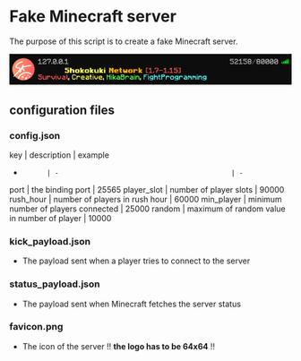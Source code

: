 # Fake Minecraft server

The purpose of this script is to create a fake Minecraft server.

![example](./assets/server.png)

## configuration files

### config.json

key         | description                                 | example
-           | -                                           | -
port        | the binding port                            | 25565
player_slot | number of player slots                      | 90000
rush_hour   | number of players in rush hour              | 60000
min_player  | minimum number of players connected         | 25000
random      | maximum of random value in number of player | 10000

### kick_payload.json
- The payload sent when a player tries to connect to the server
### status_payload.json
- The payload sent when Minecraft fetches the server status
### favicon.png
- The icon of the server !! **the logo has to be 64x64** !!
